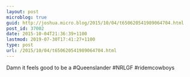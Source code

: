 ```yaml
---
layout: post
microblog: true
guid: http://joshua.micro.blog/2015/10/04/t650620541989064704.html
post_id: 37002
date: 2015-10-04T21:36:39+1100
lastmod: 2019-07-30T17:41:27+1100
type: post
url: /2015/10/04/t650620541989064704.html
---
```

Damn it feels good to be a #Queenslander #NRLGF #ridemcowboys

